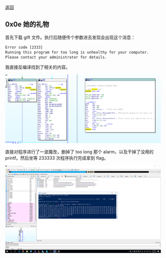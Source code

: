 [返回](./README.md)

## 0x0e 她的礼物

首先下载 gift 文件。执行后随便传个参数进去发现会出现这个消息：

```
Error code [2333]
Running this program for too long is unhealthy for your computer.
Please contact your administrator for details.
```

我直接反编译找到了相关的内容。

![Snipaste_2018-10-10_13-55-48.png](./images/1864837544.png)

直接对程序进行了一波魔改，删掉了 too long 那个 alarm，以及干掉了没用的 printf。然后坐等 233333 次程序执行完成拿到 flag。

![Snipaste_2018-10-10_16-52-21.png](./images/3146243909.png)
